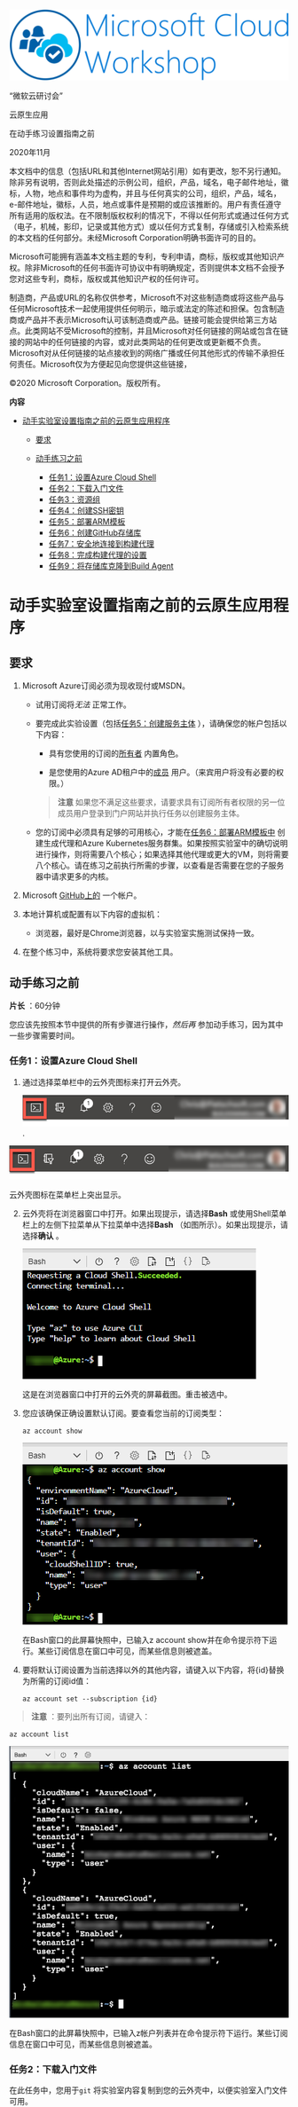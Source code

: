 <iframe id=":0.container" class="goog-te-banner-frame skiptranslate" frameborder="0" src="javascript:''" style="visibility:visible"></iframe>

![“微软云研讨会”](Media/ms-cloud-workshop.png)
<figcaption aria-hidden="true">
    <font style="vertical-align: inherit;"><font style="vertical-align: inherit;">“微软云研讨会”</font></font>
</figcaption>

<font style="vertical-align: inherit;"><font style="vertical-align: inherit;">云原生应用</font></font>

<font style="vertical-align: inherit;"><font style="vertical-align: inherit;">在动手练习设置指南之前</font></font>

<font style="vertical-align: inherit;"><font style="vertical-align: inherit;">2020年11月</font></font>

<font style="vertical-align: inherit;"><font style="vertical-align: inherit;">本文档中的信息（包括URL和其他Internet网站引用）如有更改，恕不另行通知。</font><font style="vertical-align: inherit;">除非另有说明，否则此处描述的示例公司，组织，产品，域名，电子邮件地址，徽标，人物，地点和事件均为虚构，并且与任何真实的公司，组织，产品，域名，e-邮件地址，徽标，人员，地点或事件是预期的或应该推断的。</font><font style="vertical-align: inherit;">用户有责任遵守所有适用的版权法。</font><font style="vertical-align: inherit;">在不限制版权权利的情况下，不得以任何形式或通过任何方式（电子，机械，影印，记录或其他方式）或以任何方式复制，存储或引入检索系统的本文档的任何部分。未经Microsoft Corporation明确书面许可的目的。</font></font>

<font style="vertical-align: inherit;"><font style="vertical-align: inherit;">Microsoft可能拥有涵盖本文档主题的专利，专利申请，商标，版权或其他知识产权。</font><font style="vertical-align: inherit;">除非Microsoft的任何书面许可协议中有明确规定，否则提供本文档不会授予您对这些专利，商标，版权或其他知识产权的任何许可。</font></font>

<font style="vertical-align: inherit;"><font style="vertical-align: inherit;">制造商，产品或URL的名称仅供参考，Microsoft不对这些制造商或将这些产品与任何Microsoft技术一起使用提供任何明示，暗示或法定的陈述和担保。</font><font style="vertical-align: inherit;">包含制造商或产品并不表示Microsoft认可该制造商或产品。</font><font style="vertical-align: inherit;">链接可能会提供给第三方站点。</font><font style="vertical-align: inherit;">此类网站不受Microsoft的控制，并且Microsoft对任何链接的网站或包含在链接的网站中的任何链接的内容，或对此类网站的任何更改或更新概不负责。</font><font style="vertical-align: inherit;">Microsoft对从任何链接的站点接收到的网络广播或任何其他形式的传输不承担任何责任。</font><font style="vertical-align: inherit;">Microsoft仅为方便起见向您提供这些链接，</font></font>

<font style="vertical-align: inherit;"><font style="vertical-align: inherit;">©2020 Microsoft Corporation。</font><font style="vertical-align: inherit;">版权所有。</font></font>

**<font style="vertical-align: inherit;"><font style="vertical-align: inherit;">内容</font></font>**

<!-- TOC -->

* [<font style="vertical-align: inherit;"><font style="vertical-align: inherit;">动手实验室设置指南之前的云原生应用程序</font></font>](Before%20the%20HOL%20-%20Cloud-native%20applications.html#cloud-native-applications-before-the-hands-on-lab-setup-guide)

    * [<font style="vertical-align: inherit;"><font style="vertical-align: inherit;">要求</font></font>](Before%20the%20HOL%20-%20Cloud-native%20applications.html#requirements)
    * [<font style="vertical-align: inherit;"><font style="vertical-align: inherit;">动手练习之前</font></font>](Before%20the%20HOL%20-%20Cloud-native%20applications.html#before-the-hands-on-lab)

        * [<font style="vertical-align: inherit;"><font style="vertical-align: inherit;">任务1：设置Azure Cloud Shell</font></font>](Before%20the%20HOL%20-%20Cloud-native%20applications.html#task-1-setup-azure-cloud-shell)
        * [<font style="vertical-align: inherit;"><font style="vertical-align: inherit;">任务2：下载入门文件</font></font>](Before%20the%20HOL%20-%20Cloud-native%20applications.html#task-2-download-starter-files)
        * [<font style="vertical-align: inherit;"><font style="vertical-align: inherit;">任务3：资源组</font></font>](Before%20the%20HOL%20-%20Cloud-native%20applications.html#task-3-resource-group)
        * [<font style="vertical-align: inherit;"><font style="vertical-align: inherit;">任务4：创建SSH密钥</font></font>](Before%20the%20HOL%20-%20Cloud-native%20applications.html#task-4-create-an-ssh-key)
        * [<font style="vertical-align: inherit;"><font style="vertical-align: inherit;">任务5：部署ARM模板</font></font>](Before%20the%20HOL%20-%20Cloud-native%20applications.html#task-5-deploy-arm-template)
        * [<font style="vertical-align: inherit;"><font style="vertical-align: inherit;">任务6：创建GitHub存储库</font></font>](Before%20the%20HOL%20-%20Cloud-native%20applications.html#task-6-create-a-github-repository)
        * [<font style="vertical-align: inherit;"><font style="vertical-align: inherit;">任务7：安全地连接到构建代理</font></font>](Before%20the%20HOL%20-%20Cloud-native%20applications.html#task-7-connect-securely-to-the-build-agent)
        * [<font style="vertical-align: inherit;"><font style="vertical-align: inherit;">任务8：完成构建代理的设置</font></font>](Before%20the%20HOL%20-%20Cloud-native%20applications.html#task-8-complete-the-build-agent-setup)
        * [<font style="vertical-align: inherit;"><font style="vertical-align: inherit;">任务9：将存储库克隆到Build Agent</font></font>](Before%20the%20HOL%20-%20Cloud-native%20applications.html#task-9-clone-repositories-to-the-build-agent)

<!-- /TOC -->

# <font style="vertical-align: inherit;"><font style="vertical-align: inherit;">动手实验室设置指南之前的云原生应用程序</font></font>

## <font style="vertical-align: inherit;"><font style="vertical-align: inherit;">要求</font></font>

1.  <font style="vertical-align: inherit;"><font style="vertical-align: inherit;">Microsoft Azure订阅必须为现收现付或MSDN。</font></font>
    * <font style="vertical-align: inherit;"><font style="vertical-align: inherit;">试用订阅将</font></font>_<font style="vertical-align: inherit;"><font style="vertical-align: inherit;">无法</font></font>_
        <font style="vertical-align: inherit;"><font style="vertical-align: inherit;">正常工作。</font></font>

    * <font style="vertical-align: inherit;"><font style="vertical-align: inherit;">要完成此实验设置（包括</font></font>[<font style="vertical-align: inherit;"><font style="vertical-align: inherit;">任务5：创建服务主体</font></font>](Before%20the%20HOL%20-%20Cloud-native%20applications.html#Task-5-Create-a-Service-Principal)
        <font style="vertical-align: inherit;"><font style="vertical-align: inherit;">），请确保您的帐户包括以下内容：</font></font>
        * <font style="vertical-align: inherit;"><font style="vertical-align: inherit;">具有</font><font style="vertical-align: inherit;">您使用的订阅</font><font style="vertical-align: inherit;">的</font></font>[<font style="vertical-align: inherit;"><font style="vertical-align: inherit;">所有者</font></font>](https://docs.microsoft.com/azure/role-based-access-control/built-in-roles#owner)
            <font style="vertical-align: inherit;"><font style="vertical-align: inherit;">内置角色。</font></font>

        * <font style="vertical-align: inherit;"><font style="vertical-align: inherit;">是</font><font style="vertical-align: inherit;">您使用的Azure AD租户中</font><font style="vertical-align: inherit;">的</font></font>[<font style="vertical-align: inherit;"><font style="vertical-align: inherit;">成员</font></font>](https://docs.microsoft.com/azure/active-directory/fundamentals/users-default-permissions#member-and-guest-users)
            <font style="vertical-align: inherit;"><font style="vertical-align: inherit;">用户。</font><font style="vertical-align: inherit;">（来宾用户将没有必要的权限。）</font></font>

        > **<font style="vertical-align: inherit;"><font style="vertical-align: inherit;">注意</font></font>**
        > <font style="vertical-align: inherit;"><font style="vertical-align: inherit;">如果您不满足这些要求，请要求具有订阅所有者权限的另一位成员用户登录到门户网站并执行任务以创建服务主体。</font></font>

    * <font style="vertical-align: inherit;"><font style="vertical-align: inherit;">您的订阅中必须具有足够的可用核心，才能在</font></font>[<font style="vertical-align: inherit;"><font style="vertical-align: inherit;">任务6：部署ARM模板中</font></font>](Before%20the%20HOL%20-%20Cloud-native%20applications.html#Task-6-Deploy-ARM-Template)
        <font style="vertical-align: inherit;"><font style="vertical-align: inherit;">创建生成代理和Azure Kubernetes服务群集</font><font style="vertical-align: inherit;">。</font><font style="vertical-align: inherit;">如果按照实验室中的确切说明进行操作，则将需要八个核心；如果选择其他代理或更大的VM，则将需要八个核心。</font><font style="vertical-align: inherit;">请在练习之前执行所需的步骤，以查看是否需要在您的子服务器中请求更多的内核。</font></font>

2.  <font style="vertical-align: inherit;"><font style="vertical-align: inherit;">Microsoft </font></font>[<font style="vertical-align: inherit;"><font style="vertical-align: inherit;">GitHub上的</font></font>](https://github.com/)
    <font style="vertical-align: inherit;"><font style="vertical-align: inherit;">一个帐户</font><font style="vertical-align: inherit;">。</font></font>

3.  <font style="vertical-align: inherit;"><font style="vertical-align: inherit;">本地计算机或配置有以下内容的虚拟机：</font></font>
    * <font style="vertical-align: inherit;"><font style="vertical-align: inherit;">浏览器，最好是Chrome浏览器，以与实验室实施测试保持一致。</font></font>

4.  <font style="vertical-align: inherit;"><font style="vertical-align: inherit;">在整个练习中，系统将要求您安装其他工具。</font></font>

## <font style="vertical-align: inherit;"><font style="vertical-align: inherit;">动手练习之前</font></font>

**<font style="vertical-align: inherit;"><font style="vertical-align: inherit;">片长</font></font>**
<font style="vertical-align: inherit;"><font style="vertical-align: inherit;">：60分钟</font></font>

<font style="vertical-align: inherit;"><font style="vertical-align: inherit;">您应该先按照本节中提供的所有步骤进行操作，</font></font>_<font style="vertical-align: inherit;"><font style="vertical-align: inherit;">然后再</font></font>_
<font style="vertical-align: inherit;"><font style="vertical-align: inherit;">参加动手练习，因为其中一些步骤需要时间。</font></font>

### <font style="vertical-align: inherit;"><font style="vertical-align: inherit;">任务1：设置Azure Cloud Shell</font></font>

1.  <font style="vertical-align: inherit;"><font style="vertical-align: inherit;">通过选择菜单栏中的云外壳图标来打开云外壳。</font></font>

    ![云外壳图标在菜单栏上突出显示。](media/b4-image35.png "云壳")
.

   ![The cloud shell icon is highlighted on the menu bar.](media/b4-image35.png "Cloud Shell")  
    <figcaption aria-hidden="true">
        <font style="vertical-align: inherit;"><font style="vertical-align: inherit;">云外壳图标在菜单栏上突出显示。</font></font>
    </figcaption>

2.  <font style="vertical-align: inherit;"><font style="vertical-align: inherit;">云外壳将在浏览器窗口中打开。</font><font style="vertical-align: inherit;">如果出现提示，请</font><font style="vertical-align: inherit;">选择</font></font>**<font style="vertical-align: inherit;"><font style="vertical-align: inherit;">Bash</font></font>**
    <font style="vertical-align: inherit;"><font style="vertical-align: inherit;">或使用Shell菜单栏上的左侧下拉菜单</font><font style="vertical-align: inherit;">从下拉</font><font style="vertical-align: inherit;">菜单中选择</font></font>**<font style="vertical-align: inherit;"><font style="vertical-align: inherit;">Bash</font></font>**
    <font style="vertical-align: inherit;"><font style="vertical-align: inherit;">（如图所示）。</font><font style="vertical-align: inherit;">如果出现提示，请选择</font></font>**<font style="vertical-align: inherit;"><font style="vertical-align: inherit;">确认</font></font>**
    <font style="vertical-align: inherit;"><font style="vertical-align: inherit;">。</font></font>

    ![这是在浏览器窗口中打开的云外壳的屏幕截图。 重击被选中。](media/b4-image36.png "云壳重击窗口")
    <figcaption aria-hidden="true">
        <font style="vertical-align: inherit;"><font style="vertical-align: inherit;">这是在浏览器窗口中打开的云外壳的屏幕截图。</font><font style="vertical-align: inherit;">重击被选中。</font></font>
    </figcaption>

3.  <font style="vertical-align: inherit;"><font style="vertical-align: inherit;">您应该确保正确设置默认订阅。</font><font style="vertical-align: inherit;">要查看您当前的订阅类型：</font></font>

    ```
    az account show
    ```

    ![在Bash窗口的此屏幕快照中，已输入z account show并在命令提示符下运行。 某些订阅信息在窗口中可见，而某些信息则被遮盖。](media/b4-image37.png "Bash Shell AZ帐户显示")
    <figcaption aria-hidden="true">
        <font style="vertical-align: inherit;"><font style="vertical-align: inherit;">在Bash窗口的此屏幕快照中，已输入z account show并在命令提示符下运行。</font><font style="vertical-align: inherit;">某些订阅信息在窗口中可见，而某些信息则被遮盖。</font></font>
    </figcaption>

4.  <font style="vertical-align: inherit;"><font style="vertical-align: inherit;">要将默认订阅设置为当前选择以外的其他内容，请键入以下内容，将{id}替换为所需的订阅id值：</font></font>

    ```
    az account set --subscription {id}
    ```

> **<font style="vertical-align: inherit;"><font style="vertical-align: inherit;">注意</font></font>**
> <font style="vertical-align: inherit;"><font style="vertical-align: inherit;">：要列出所有订阅，请键入：</font></font>

```
az account list
```

![在Bash窗口的此屏幕快照中，已输入z帐户列表并在命令提示符下运行。 某些订阅信息在窗口中可见，而某些信息则被遮盖。](media/b4-image38.png "Bash AZ帐户列表")
<figcaption aria-hidden="true">
    <font style="vertical-align: inherit;"><font style="vertical-align: inherit;">在Bash窗口的此屏幕快照中，已输入z帐户列表并在命令提示符下运行。</font><font style="vertical-align: inherit;">某些订阅信息在窗口中可见，而某些信息则被遮盖。</font></font>
</figcaption>

### <font style="vertical-align: inherit;"><font style="vertical-align: inherit;">任务2：下载入门文件</font></font>

<font style="vertical-align: inherit;"><font style="vertical-align: inherit;">在此任务中，您用于</font></font>`git`
<font style="vertical-align: inherit;"><font style="vertical-align: inherit;">将实验室内容复制到您的云外壳中，以便实验室入门文件可用。</font></font>

> **<font style="vertical-align: inherit;"><font style="vertical-align: inherit;">注意</font></font>**
> <font style="vertical-align: inherit;"><font style="vertical-align: inherit;">：如果没有可用的云外壳，请参考</font></font>[<font style="vertical-align: inherit;"><font style="vertical-align: inherit;">任务1：设置Azure云外壳</font></font>](Before%20the%20HOL%20-%20Cloud-native%20applications.html#task-1-setup-azure-cloud-shell)
> <font style="vertical-align: inherit;"><font style="vertical-align: inherit;">。</font></font>

1.  <font style="vertical-align: inherit;"><font style="vertical-align: inherit;">输入以下命令，然后按</font></font>`<ENTER>`
    <font style="vertical-align: inherit;"><font style="vertical-align: inherit;">：</font></font>

    ```
    git clone https://github.com/microsoft/MCW-Cloud-native-applications.git
    ```

    > **<font style="vertical-align: inherit;"><font style="vertical-align: inherit;">注意</font></font>**
    > <font style="vertical-align: inherit;"><font style="vertical-align: inherit;">：如果没有足够的可用空间，则可能需要从云外壳环境中删除多余的文件。</font><font style="vertical-align: inherit;">尝试运行</font></font>`azcopy jobs clean`
    > <font style="vertical-align: inherit;"><font style="vertical-align: inherit;">以删除</font></font>`azcopy`
    > <font style="vertical-align: inherit;"><font style="vertical-align: inherit;">不需要的</font><font style="vertical-align: inherit;">所有</font><font style="vertical-align: inherit;">作业和数据。</font></font>

2.  <font style="vertical-align: inherit;"><font style="vertical-align: inherit;">实验室文件下载。</font></font>

    ![在此Bash窗口的屏幕快照中，已输入git clone并在命令提示符下运行。 显示了git clone的输出。](media/b4-2019-09-30_21-25-06.png "Bash Git克隆")
    <figcaption aria-hidden="true">
        <font style="vertical-align: inherit;"><font style="vertical-align: inherit;">在此Bash窗口的屏幕快照中，已输入git clone并在命令提示符下运行。</font><font style="vertical-align: inherit;">显示了git clone的输出。</font></font>
    </figcaption>

3.  <font style="vertical-align: inherit;"><font style="vertical-align: inherit;">我们不需要该</font></font>`.git`
    <font style="vertical-align: inherit;"><font style="vertical-align: inherit;">文件夹，如果删除它，以后的步骤将不再那么复杂。</font><font style="vertical-align: inherit;">运行以下命令：</font></font>

    ```
    rm -rf MCW-Cloud-native-applications/.git
    ```

### <font style="vertical-align: inherit;"><font style="vertical-align: inherit;">任务3：资源组</font></font>

<font style="vertical-align: inherit;"><font style="vertical-align: inherit;">创建一个Azure资源组以容纳您在该动手实验中创建的大多数资源。</font><font style="vertical-align: inherit;">这种方法使以后更容易清理。</font></font>

1.  <font style="vertical-align: inherit;"><font style="vertical-align: inherit;">在您的Cloud Shell窗口中，键入与以下命令类似的命令，请确保替换令牌：</font></font>

    > **<font style="vertical-align: inherit;"><font style="vertical-align: inherit;">注意</font></font>**
    > <font style="vertical-align: inherit;"><font style="vertical-align: inherit;">：如果没有可用的云外壳，请参考</font></font>[<font style="vertical-align: inherit;"><font style="vertical-align: inherit;">任务1：设置Azure云外壳</font></font>](Before%20the%20HOL%20-%20Cloud-native%20applications.html#task-1-setup-azure-cloud-shell)
    > <font style="vertical-align: inherit;"><font style="vertical-align: inherit;">。</font></font>

    ```
    az group create -l '[LOCATION]' -n 'fabmedical-[SUFFIX]'
    ```

    * **<font style="vertical-align: inherit;"><font style="vertical-align: inherit;">后缀：</font></font>**
        <font style="vertical-align: inherit;"><font style="vertical-align: inherit;">在整个实验过程中，应使用后缀使资源唯一，例如您的电子邮件前缀或名字的首字母和姓氏。</font></font>

    * **<font style="vertical-align: inherit;"><font style="vertical-align: inherit;">位置：</font></font>**
        <font style="vertical-align: inherit;"><font style="vertical-align: inherit;">选择一个必须所有Azure容器注册表SKU都可用的区域，当前是：加拿大中部，加拿大东部，美国中北部，美国中部，美国中南部，美国东部，美国东部2，美国西部，美国西部2 ，美国中西部，法国中部，英国南部，英国西部，北欧，西欧，澳大利亚东部，澳大利亚东南部，巴西南部，印度中部，印度南部，日本东部，日本西部，韩国中部，东南亚，东亚，并记住这一点以备将来使用，以便您在Azure中创建的资源都保留在同一区域内。</font></font>

    <font style="vertical-align: inherit;"><font style="vertical-align: inherit;">例子：</font></font>

    ```
    az group create -l 'west us' -n 'fabmedical-sol'
    ```

2.  <font style="vertical-align: inherit;"><font style="vertical-align: inherit;">完成此操作后，Azure门户将显示您的资源组。</font></font>

    ![在Azure门户的此屏幕截图中，列出了fabmedical-sol Resource组。](media/b4-image8.png "Fabmedical资源组")
    <figcaption aria-hidden="true">
        <font style="vertical-align: inherit;"><font style="vertical-align: inherit;">在Azure门户的此屏幕截图中，列出了fabmedical-sol Resource组。</font></font>
    </figcaption>

### <font style="vertical-align: inherit;"><font style="vertical-align: inherit;">任务4：创建SSH密钥</font></font>

<font style="vertical-align: inherit;"><font style="vertical-align: inherit;">您将在接下来的练习中创建虚拟机。</font><font style="vertical-align: inherit;">在本部分中，您将创建SSH密钥以安全地访问VM。</font></font>

1.  <font style="vertical-align: inherit;"><font style="vertical-align: inherit;">在cloud shell命令行中，输入以下命令以确保SSH密钥的目录存在。</font><font style="vertical-align: inherit;">您可以忽略在输出中看到的任何错误。</font></font>

    > **<font style="vertical-align: inherit;"><font style="vertical-align: inherit;">注意</font></font>**
    > <font style="vertical-align: inherit;"><font style="vertical-align: inherit;">：如果没有可用的云外壳，请参考</font></font>[<font style="vertical-align: inherit;"><font style="vertical-align: inherit;">任务1：设置Azure云外壳</font></font>](Before%20the%20HOL%20-%20Cloud-native%20applications.html#task-1-setup-azure-cloud-shell)
    > <font style="vertical-align: inherit;"><font style="vertical-align: inherit;">。</font></font>

    ```
    mkdir .ssh
    ```

2.  <font style="vertical-align: inherit;"><font style="vertical-align: inherit;">在cloud shell命令行中，输入以下命令以生成SSH密钥对。</font><font style="vertical-align: inherit;">您可以替换</font></font>`admin`
    <font style="vertical-align: inherit;"><font style="vertical-align: inherit;">为您的首选名称或句柄。</font></font>

    ```
    ssh-keygen -t RSA -b 2048 -C admin@fabmedical
    ```

3.  <font style="vertical-align: inherit;"><font style="vertical-align: inherit;">当要求将生成的密钥保存到文件中时，输入</font></font>`.ssh/fabmedical`
    <font style="vertical-align: inherit;"><font style="vertical-align: inherit;">名称。</font></font>

4.  <font style="vertical-align: inherit;"><font style="vertical-align: inherit;">出现提示时输入密码，</font></font>**<font style="vertical-align: inherit;"><font style="vertical-align: inherit;">请不要忘记密码</font></font>**
    <font style="vertical-align: inherit;"><font style="vertical-align: inherit;">！</font></font>

5.  <font style="vertical-align: inherit;"><font style="vertical-align: inherit;">由于您输入的</font></font>`.ssh/fabmedical`
    <font style="vertical-align: inherit;"><font style="vertical-align: inherit;">是ssh-keygen，因此会</font></font>`.ssh`
    <font style="vertical-align: inherit;"><font style="vertical-align: inherit;">在用户文件夹</font><font style="vertical-align: inherit;">的</font><font style="vertical-align: inherit;">文件夹中</font><font style="vertical-align: inherit;">生成文件，</font><font style="vertical-align: inherit;">默认情况下会在其中打开云外壳。</font></font>

    ![在此Cloud Shell窗口的屏幕快照中，已键入ssh-keygen -t RSA -b 2048 -C admin @ fabmedical并在命令提示符下运行。 有关生成的密钥的信息出现在窗口中。](media/b4-image57.png "SSH Keygen")
    <figcaption aria-hidden="true">
        <font style="vertical-align: inherit;"><font style="vertical-align: inherit;">在此Cloud Shell窗口的屏幕快照中，已键入ssh-keygen -t RSA -b 2048 -C admin @ fabmedical并在命令提示符下运行。</font><font style="vertical-align: inherit;">有关生成的密钥的信息出现在窗口中。</font></font>
    </figcaption>

6.  <font style="vertical-align: inherit;"><font style="vertical-align: inherit;">在cloud shell命令行中，输入以下命令以输出公共密钥内容。</font><font style="vertical-align: inherit;">复制此信息以供以后使用。</font></font>

    ```
    cat .ssh/fabmedical.pub
    ```

7.  <font style="vertical-align: inherit;"><font style="vertical-align: inherit;">保持此云外壳打开并保留在默认目录中。</font><font style="vertical-align: inherit;">您将在以后的任务中使用此shell。</font></font>

    ![在此Cloud Shell窗口的屏幕快照中，已键入cat .ssh / fabmedical并在命令提示符下运行。 有关公钥内容的信息出现在窗口中。](media/b4-image571.png "云壳猫.ssh")
    <figcaption aria-hidden="true">
        <font style="vertical-align: inherit;"><font style="vertical-align: inherit;">在此Cloud Shell窗口的屏幕快照中，已键入cat .ssh / fabmedical并在命令提示符下运行。</font><font style="vertical-align: inherit;">有关公钥内容的信息出现在窗口中。</font></font>
    </figcaption>

### <font style="vertical-align: inherit;"><font style="vertical-align: inherit;">任务5：部署ARM模板</font></font>

<font style="vertical-align: inherit;"><font style="vertical-align: inherit;">在本节中，您将配置并执行一个ARM模板，该模板将创建整个练习所需的所有资源。</font></font>

1.  <font style="vertical-align: inherit;"><font style="vertical-align: inherit;">在Azure云外壳中，切换到ARM模板目录：</font></font>

    > **<font style="vertical-align: inherit;"><font style="vertical-align: inherit;">注意</font></font>**
    > <font style="vertical-align: inherit;"><font style="vertical-align: inherit;">：如果没有可用的云外壳，请参考</font></font>[<font style="vertical-align: inherit;"><font style="vertical-align: inherit;">任务1：设置Azure云外壳</font></font>](Before%20the%20HOL%20-%20Cloud-native%20applications.html#task-1-setup-azure-cloud-shell)
    > <font style="vertical-align: inherit;"><font style="vertical-align: inherit;">。</font></font>

    ```
    cd MCW-Cloud-native-applications/Hands-on\ lab/arm/
    ```

2.  <font style="vertical-align: inherit;"><font style="vertical-align: inherit;">打开azuredeploy.parameters.json文件以使用Azure Cloud Shell编辑器进行编辑。</font></font>

    ```
    code azuredeploy.parameters.json
    ```

    ![该屏幕快照显示了天蓝色的shell的在线编辑器。 显示azuredeploy.parameters.json](media/b4-image581.png "编辑azuredeploy.parameters.json")
    <figcaption aria-hidden="true">
        <font style="vertical-align: inherit;"><font style="vertical-align: inherit;">该屏幕快照显示了天蓝色的shell的在线编辑器。</font><font style="vertical-align: inherit;">显示azuredeploy.parameters.json</font></font>
    </figcaption>

3.  <font style="vertical-align: inherit;"><font style="vertical-align: inherit;">更新各种键的值，以使其与您的环境匹配：</font></font>
    * **<font style="vertical-align: inherit;"><font style="vertical-align: inherit;">后缀</font></font>**

        <font style="vertical-align: inherit;"><font style="vertical-align: inherit;">：输入SUFFIX的简化版本，最多3个字符。</font></font>

    * **<font style="vertical-align: inherit;"><font style="vertical-align: inherit;">VirtualMachineAdminUsernameLinux</font></font>**

        <font style="vertical-align: inherit;"><font style="vertical-align: inherit;">：Linux Build Agent VM管理员用户名（示例</font><strong><font style="vertical-align: inherit;">：）</font></strong></font>`"adminfabmedical"`

        <font style="vertical-align: inherit;"><font style="vertical-align: inherit;">。</font></font>

    * **<font style="vertical-align: inherit;"><font style="vertical-align: inherit;">VirtualMachineAdminPublicKeyLinux</font></font>**

        <font style="vertical-align: inherit;"><font style="vertical-align: inherit;">：Linux构建代理程序VM admin ssh公共密钥。</font><font style="vertical-align: inherit;">您可以</font></font>`.ssh/fabmedical.pub`

        <font style="vertical-align: inherit;"><font style="vertical-align: inherit;">在先前创建</font><font style="vertical-align: inherit;">的</font><font style="vertical-align: inherit;">文件中</font><font style="vertical-align: inherit;">找到该值</font><font style="vertical-align: inherit;">（例如：）</font></font>`"ssh-rsa AAAAB3N(...)vPiybQV admin@fabmedical"`

        <font style="vertical-align: inherit;"><font style="vertical-align: inherit;">。</font></font>

    * **<font style="vertical-align: inherit;"><font style="vertical-align: inherit;">CosmosLocation</font></font>**

        <font style="vertical-align: inherit;"><font style="vertical-align: inherit;">：Azure Cosmos数据库的主要位置。</font><font style="vertical-align: inherit;">使用与先前创建的资源组相同的位置（例如：）</font></font>`"eastus"`

        <font style="vertical-align: inherit;"><font style="vertical-align: inherit;">。</font></font>

    * **<font style="vertical-align: inherit;"><font style="vertical-align: inherit;">CosmosLocationName</font></font>**

        <font style="vertical-align: inherit;"><font style="vertical-align: inherit;">：Azure Cosmos数据库的主要位置的名称。</font><font style="vertical-align: inherit;">使用与先前创建的资源组相同的位置的名称（示例：）</font></font>`"East US"`

        <font style="vertical-align: inherit;"><font style="vertical-align: inherit;">。</font></font>

    * **<font style="vertical-align: inherit;"><font style="vertical-align: inherit;">CosmosPairedLocation</font></font>**

        <font style="vertical-align: inherit;"><font style="vertical-align: inherit;">：Azure Cosmos数据库的辅助位置。</font><font style="vertical-align: inherit;">以下链接可用于帮助您找到主要位置的“ Azure区域对”。</font><font style="vertical-align: inherit;">（例如：）</font></font>`"westus"`

        <font style="vertical-align: inherit;"><font style="vertical-align: inherit;">。</font></font>

    * **<font style="vertical-align: inherit;"><font style="vertical-align: inherit;">CosmosPairedLocationName</font></font>**

        <font style="vertical-align: inherit;"><font style="vertical-align: inherit;">：Azure Cosmos数据库的辅助位置的名称。</font><font style="vertical-align: inherit;">使用与上一个键中定义的辅助位置匹配的位置名称（示例：）</font></font>`"West US"`

        <font style="vertical-align: inherit;"><font style="vertical-align: inherit;">。</font></font>

    > **<font style="vertical-align: inherit;"><font style="vertical-align: inherit;">注意</font></font>**
    > <font style="vertical-align: inherit;"><font style="vertical-align: inherit;">：可在此处找到Azure区域对的列表：</font></font>[<font style="vertical-align: inherit;"><font style="vertical-align: inherit;">https</font></font>](https://docs.microsoft.com/en-us/azure/best-practices-availability-paired-regions#azure-regional-pairs)
    > <font style="vertical-align: inherit;"><font style="vertical-align: inherit;"> : </font><a href="https://docs.microsoft.com/en-us/azure/best-practices-availability-paired-regions#azure-regional-pairs" class="uri"><font style="vertical-align: inherit;">//docs.microsoft.com/zh-cn/azure/best-practices-availability-paired-regions#azure-regional-pairs</font></a><font style="vertical-align: inherit;">。</font></font>

4.  <font style="vertical-align: inherit;"><font style="vertical-align: inherit;">选择</font></font>**<font style="vertical-align: inherit;"><font style="vertical-align: inherit;">…</font></font>**
    <font style="vertical-align: inherit;"><font style="vertical-align: inherit;">按钮，然后选择</font></font>**<font style="vertical-align: inherit;"><font style="vertical-align: inherit;">保存</font></font>**
    <font style="vertical-align: inherit;"><font style="vertical-align: inherit;">。</font></font>

    ![在Azure Cloud Shell编辑器窗口的此屏幕截图中，已选择…按钮，并突出显示了“保存”选项。](media/b4-image62.png "Azure Cloud Shell保存")
    <figcaption aria-hidden="true">
        <font style="vertical-align: inherit;"><font style="vertical-align: inherit;">在Azure Cloud Shell编辑器窗口的此屏幕截图中，已选择…按钮，并突出显示了“保存”选项。</font></font>
    </figcaption>

5.  <font style="vertical-align: inherit;"><font style="vertical-align: inherit;">再次</font><font style="vertical-align: inherit;">选择</font></font>**<font style="vertical-align: inherit;"><font style="vertical-align: inherit;">…</font></font>**
    <font style="vertical-align: inherit;"><font style="vertical-align: inherit;">按钮，然后选择</font></font>**<font style="vertical-align: inherit;"><font style="vertical-align: inherit;">关闭编辑器</font></font>**
    <font style="vertical-align: inherit;"><font style="vertical-align: inherit;">。</font></font>

    ![在Azure Cloud Shell编辑器窗口的此屏幕截图中，已选择…按钮，并突出显示了“关闭编辑器”选项。](media/b4-image63.png "Azure云外壳程序关闭")
    <figcaption aria-hidden="true">
        <font style="vertical-align: inherit;"><font style="vertical-align: inherit;">在Azure Cloud Shell编辑器窗口的此屏幕截图中，已选择…按钮，并突出显示了“关闭编辑器”选项。</font></font>
    </figcaption>

6.  <font style="vertical-align: inherit;"><font style="vertical-align: inherit;">通过键入以下指令（区分大小写）来创建所需的资源，将{resourceGroup}替换为先前创建的资源组的名称：</font></font>

    ```
    az deployment group create --resource-group {resourceGroup} --template-file azuredeploy.json --parameters azuredeploy.parameters.json
    ```

    <font style="vertical-align: inherit;"><font style="vertical-align: inherit;">此命令需要30到60分钟才能部署所有实验室资源。</font><font style="vertical-align: inherit;">在部署运行时，您可以继续执行下一个任务来设置GitHub。</font></font>

    > **<font style="vertical-align: inherit;"><font style="vertical-align: inherit;">注意</font></font>**
    > <font style="vertical-align: inherit;"><font style="vertical-align: inherit;">如果您收到有关Cosmos DB名称的错误，请确保您键入，</font></font>`ComsosLocation`
    > <font style="vertical-align: inherit;"><font style="vertical-align: inherit;">并且</font></font>`CosmosPairedLocation`
    > <font style="vertical-align: inherit;"><font style="vertical-align: inherit;">没有任何空格。</font><font style="vertical-align: inherit;">更正名称后，请重新运行以上命令。</font></font>

### <font style="vertical-align: inherit;"><font style="vertical-align: inherit;">任务6：创建GitHub存储库</font></font>

<font style="vertical-align: inherit;"><font style="vertical-align: inherit;">FabMedical已为您提供了启动文件。</font><font style="vertical-align: inherit;">他们为客户Contoso Neuro制作了网站的副本，并将其从单个node.js站点重构为带有内容API的网站，该API为演讲者和会议提供服务。</font><font style="vertical-align: inherit;">此重构代码是验证其网站的容器化的起点。</font><font style="vertical-align: inherit;">使用它来帮助他们完成POC，该POC验证用于将网站和API作为Docker容器运行并在Azure Kubernetes Service环境中进行管理的开发工作流。</font></font>

1.  <font style="vertical-align: inherit;"><font style="vertical-align: inherit;">打开网络浏览器，然后导航到</font></font>[<font style="vertical-align: inherit;"><font style="vertical-align: inherit;">https://www.github.com</font></font>](https://www.github.com/)
    <font style="vertical-align: inherit;"><font style="vertical-align: inherit;">。</font><font style="vertical-align: inherit;">使用您的GitHub帐户凭据登录。</font></font>

2.  <font style="vertical-align: inherit;"><font style="vertical-align: inherit;">在右上角，展开用户下拉菜单，然后选择</font></font>**<font style="vertical-align: inherit;"><font style="vertical-align: inherit;">您的存储库</font></font>**
    <font style="vertical-align: inherit;"><font style="vertical-align: inherit;">。</font></font>

    ![展开用户菜单，并选择“您的存储库”项。](media/2020-08-23-18-03-40.png "用户菜单，您的存储库")
    <figcaption aria-hidden="true">
        <font style="vertical-align: inherit;"><font style="vertical-align: inherit;">展开用户菜单，并选择“您的存储库”项。</font></font>
    </figcaption>

3.  <font style="vertical-align: inherit;"><font style="vertical-align: inherit;">在搜索条件旁边，找到并选择“</font></font>**<font style="vertical-align: inherit;"><font style="vertical-align: inherit;">新建”</font></font>**
    <font style="vertical-align: inherit;"><font style="vertical-align: inherit;">按钮。</font></font>

    ![将显示GitHub查找存储库搜索条件，并选择“新建”按钮。](media/2020-08-23-18-08-02.png "新建存储库按钮")
    <figcaption aria-hidden="true">
        <font style="vertical-align: inherit;"><font style="vertical-align: inherit;">将显示GitHub查找存储库搜索条件，并选择“新建”按钮。</font></font>
    </figcaption>

4.  <font style="vertical-align: inherit;"><font style="vertical-align: inherit;">在“</font></font>**<font style="vertical-align: inherit;"><font style="vertical-align: inherit;">创建新存储库”</font></font>**
    <font style="vertical-align: inherit;"><font style="vertical-align: inherit;">屏幕上，将存储库命名为</font></font>**<font style="vertical-align: inherit;"><font style="vertical-align: inherit;">Fabmedical，</font></font>**
    <font style="vertical-align: inherit;"><font style="vertical-align: inherit;">然后选择“</font></font>**<font style="vertical-align: inherit;"><font style="vertical-align: inherit;">创建存储库”</font></font>**
    <font style="vertical-align: inherit;"><font style="vertical-align: inherit;">按钮。</font></font>

    ![使用“存储库名称”字段创建一个新的存储库页面，并突出显示“创建存储库”按钮。](media/2020-08-23-18-11-38.png "创建一个新的仓库")
    <figcaption aria-hidden="true">
        <font style="vertical-align: inherit;"><font style="vertical-align: inherit;">使用“存储库名称”字段创建一个新的存储库页面，并突出显示“创建存储库”按钮。</font></font>
    </figcaption>

5.  <font style="vertical-align: inherit;"><font style="vertical-align: inherit;">在“</font></font>**<font style="vertical-align: inherit;"><font style="vertical-align: inherit;">快速设置”</font></font>**
    <font style="vertical-align: inherit;"><font style="vertical-align: inherit;">屏幕上，复制</font><font style="vertical-align: inherit;">新存储库</font><font style="vertical-align: inherit;">的</font></font>**<font style="vertical-align: inherit;"><font style="vertical-align: inherit;">HTTPS</font></font>**
    <font style="vertical-align: inherit;"><font style="vertical-align: inherit;"> GitHub URL </font><font style="vertical-align: inherit;">，将其</font><font style="vertical-align: inherit;">粘贴到记事本中以备将来使用。</font></font>

    ![显示快速设置屏幕，并在GitHub URL文本框旁边选择了复制按钮。](media/2020-08-23-18-15-45.png "快速设定画面")
    <figcaption aria-hidden="true">
        <font style="vertical-align: inherit;"><font style="vertical-align: inherit;">显示快速设置屏幕，并在GitHub URL文本框旁边选择了复制按钮。</font></font>
    </figcaption>

6.  <font style="vertical-align: inherit;"><font style="vertical-align: inherit;">打开一个</font></font>**<font style="vertical-align: inherit;"><font style="vertical-align: inherit;">新的</font></font>**
    <font style="vertical-align: inherit;"><font style="vertical-align: inherit;">Azure Cloud Shell控制台。</font><font style="vertical-align: inherit;">您可以通过</font><font style="vertical-align: inherit;">从第一个控制台中</font><font style="vertical-align: inherit;">选择“</font></font>**<font style="vertical-align: inherit;"><font style="vertical-align: inherit;">打开新会话”</font></font>**
    <font style="vertical-align: inherit;"><font style="vertical-align: inherit;">按钮，或导航到</font></font>[<font style="vertical-align: inherit;"><font style="vertical-align: inherit;">https://shell.azure.com</font></font>](https://shell.azure.com/)
    <font style="vertical-align: inherit;"><font style="vertical-align: inherit;">并使用相同的实验室凭据登录来完成此操作。</font></font>

7.  <font style="vertical-align: inherit;"><font style="vertical-align: inherit;">导航到FabMedical源代码文件夹并列出内容。</font></font>

    ```
    cd ~/MCW-Cloud-native-applications/Hands-on\ lab/lab-files/developer/
    ls
    ```

    > **<font style="vertical-align: inherit;"><font style="vertical-align: inherit;">重要说明</font></font>**
    > <font style="vertical-align: inherit;"><font style="vertical-align: inherit;">：如果您要使用实验室的基础结构版本，请不要使用上述说明，请键入以下内容：</font></font>
    >
    >
    > ```
    > cd ~/MCW-Cloud-native-applications/Hands-on\ lab/lab-files/infrastructure/
    > ls
    > ```
    >
    >
    > <font style="vertical-align: inherit;"><font style="vertical-align: inherit;">这将带您到该版本的实验室将使用的启动程序文件的版本。</font></font>

8.  <font style="vertical-align: inherit;"><font style="vertical-align: inherit;">您将看到清单包括三个文件夹，一个文件夹用于网站，另一个文件夹用于内容API，另一个文件夹用于初始化API数据：</font></font>

    ```
    content-api/
    content-init/
    content-web/
    ```

9.  <font style="vertical-align: inherit;"><font style="vertical-align: inherit;">设置您的用户名和电子邮件，git用于提交。</font></font>

    ```
    git config --global user.email "you@example.com"
    git config --global user.name "Your Name"
    ```

10.  <font style="vertical-align: inherit;"><font style="vertical-align: inherit;">使用Cloud Shell初始化一个新的git存储库：</font></font>

    ```
    git init
    git add .
    git commit -m "Initial Commit"
    ```

11.  <font style="vertical-align: inherit;"><font style="vertical-align: inherit;">通过发出以下命令，将远程来源设置为GitHub URL：</font></font>

    ```
    git remote add origin <your GitHub URL>
    ```

12.  <font style="vertical-align: inherit;"><font style="vertical-align: inherit;">配置git CLI来缓存您的凭据，这样您就不必继续重新键入它们。</font></font>

    ```
    git config --global --unset credential.helper
    git config --global credential.helper store
    ```

13.  <font style="vertical-align: inherit;"><font style="vertical-align: inherit;">通过发出以下命令来推送到master分支：</font></font>

    ```
    git push -u origin master
    ```

    > **<font style="vertical-align: inherit;"><font style="vertical-align: inherit;">注意</font></font>**
    > <font style="vertical-align: inherit;"><font style="vertical-align: inherit;">：如果您具有多因素身份验证，则在使用云外壳时将需要创建个人访问令牌。</font><font style="vertical-align: inherit;">请参考以下链接以获取有关设置GitHub个人访问令牌以用于</font></font>`git`
    > <font style="vertical-align: inherit;"><font style="vertical-align: inherit;">通过您的GitHub帐户</font><font style="vertical-align: inherit;">进行身份验证的帮助</font><font style="vertical-align: inherit;">：</font></font>[<font style="vertical-align: inherit;"><font style="vertical-align: inherit;">https</font></font>](https://docs.github.com/en/github/authenticating-to-github/creating-a-personal-access-token)
    > <font style="vertical-align: inherit;"><font style="vertical-align: inherit;"> : </font><a href="https://docs.github.com/en/github/authenticating-to-github/creating-a-personal-access-token" class="uri"><font style="vertical-align: inherit;">//docs.github.com/en/github/authenticating-to-github/creating-a-personal-access令牌</font></a><font style="vertical-align: inherit;">。</font></font>

    > **<font style="vertical-align: inherit;"><font style="vertical-align: inherit;">注意</font></font>**
    > <font style="vertical-align: inherit;"><font style="vertical-align: inherit;">：获得个人访问令牌后，请重试上述命令，并使用令牌作为密码。</font></font>

14.  <font style="vertical-align: inherit;"><font style="vertical-align: inherit;">刷新您的GitHub存储库，您现在应该看到已发布的代码。</font></font>

### <font style="vertical-align: inherit;"><font style="vertical-align: inherit;">任务7：安全地连接到构建代理</font></font>

<font style="vertical-align: inherit;"><font style="vertical-align: inherit;">在本部分中，您验证可以连接到新的构建代理VM。</font></font>

1.  <font style="vertical-align: inherit;"><font style="vertical-align: inherit;">打开一个</font></font>**<font style="vertical-align: inherit;"><font style="vertical-align: inherit;">新的</font></font>**
    <font style="vertical-align: inherit;"><font style="vertical-align: inherit;">Azure Cloud Shell控制台并运行以下命令以查找运行ARM部署时配置的构建代理VM的IP地址：</font></font>

    > **<font style="vertical-align: inherit;"><font style="vertical-align: inherit;">注意</font></font>**
    > <font style="vertical-align: inherit;"><font style="vertical-align: inherit;">：如果没有可用的云外壳，请参考</font></font>[<font style="vertical-align: inherit;"><font style="vertical-align: inherit;">任务1：设置Azure云外壳</font></font>](Before%20the%20HOL%20-%20Cloud-native%20applications.html#task-1-setup-azure-cloud-shell)
    > <font style="vertical-align: inherit;"><font style="vertical-align: inherit;">。</font></font>

    ```
    az vm show -d -g fabmedical-[SUFFIX] -n fabmedical-[SHORT_SUFFIX] --query publicIps -o tsv
    ```

    <font style="vertical-align: inherit;"><font style="vertical-align: inherit;">例子：</font></font>

    ```
    az vm show -d -g fabmedical-sol -n fabmedical-SOL --query publicIps -o tsv
    ```

2.  <font style="vertical-align: inherit;"><font style="vertical-align: inherit;">在云外壳输出中，记下VM的公共IP地址。</font></font>

    ![将显示云外壳窗口，其中显示了“公共IP”地址。](media/b4-2019-10-01_11-58-05.png "Azure Cloud Shell公用IP")
    <figcaption aria-hidden="true">
        <font style="vertical-align: inherit;"><font style="vertical-align: inherit;">将显示云外壳窗口，其中显示了“公共IP”地址。</font></font>
    </figcaption>

3.  <font style="vertical-align: inherit;"><font style="vertical-align: inherit;">通过键入以下命令连接到您创建的新VM：</font></font>

    ```
    ssh -i [PRIVATEKEYNAME] [BUILDAGENTUSERNAME]@[BUILDAGENTIP]
    ```

    <font style="vertical-align: inherit;"><font style="vertical-align: inherit;">替换命令中带括号的值，如下所示：</font></font>
    * `[PRIVATEKEYNAME]`
        <font style="vertical-align: inherit;"><font style="vertical-align: inherit;">：使用</font></font>`.ssh/fabmedical`
        <font style="vertical-align: inherit;"><font style="vertical-align: inherit;">上面创建</font><font style="vertical-align: inherit;">的私钥名称</font><font style="vertical-align: inherit;">。</font></font>

    * `[BUILDAGENTUSERNAME]`
        <font style="vertical-align: inherit;"><font style="vertical-align: inherit;">：使用VM的用户名，默认设置为</font></font>`adminfabmedical`
        <font style="vertical-align: inherit;"><font style="vertical-align: inherit;">。</font></font>

    * `[BUILDAGENTIP]`
        <font style="vertical-align: inherit;"><font style="vertical-align: inherit;">：在上一步中检索到的构建代理VM的IP地址。</font></font>

    ```
    ssh -i .ssh/fabmedical adminfabmedical@52.174.141.11
    ```

4.  <font style="vertical-align: inherit;"><font style="vertical-align: inherit;">当要求您确认是否要连接时，由于无法验证连接的真实性，请键入</font></font>`yes`
    <font style="vertical-align: inherit;"><font style="vertical-align: inherit;">。</font></font>

5.  <font style="vertical-align: inherit;"><font style="vertical-align: inherit;">当询问您先前创建的私钥的密码短语时，请输入此值。</font></font>

6.  <font style="vertical-align: inherit;"><font style="vertical-align: inherit;">SSH连接到VM，并显示命令提示符，如下所示。</font><font style="vertical-align: inherit;">保持此云外壳窗口打开以进行下一步：</font></font>

    `adminfabmedical@fabmedical-SUFFIX:~$`

    ![在Cloud Shell窗口的此屏幕快照中，已键入ssh -i .ssh / fabmedical adminfabmedical@52.174.141.11并在命令提示符下运行。 上面详细说明的信息出现在窗口中。](media/b4-image27.png "Azure Cloud Shell连接到主机")
    <figcaption aria-hidden="true">
        <font style="vertical-align: inherit;"><font style="vertical-align: inherit;">在Cloud Shell窗口的此屏幕快照中，已键入ssh -i .ssh / fabmedical adminfabmedical@52.174.141.11并在命令提示符下运行。</font><font style="vertical-align: inherit;">上面详细说明的信息出现在窗口中。</font></font>
    </figcaption>

> **<font style="vertical-align: inherit;"><font style="vertical-align: inherit;">注意</font></font>**
> <font style="vertical-align: inherit;"><font style="vertical-align: inherit;">：如果连接时遇到问题，则可能已将SSH公钥错误地粘贴到了ARM模板中。</font><font style="vertical-align: inherit;">不幸的是，在这种情况下，您将不得不重新创建VM，然后重试。</font></font>

### <font style="vertical-align: inherit;"><font style="vertical-align: inherit;">任务8：完成构建代理的设置</font></font>

<font style="vertical-align: inherit;"><font style="vertical-align: inherit;">在此任务中，您将更新软件包并安装Docker引擎。</font></font>

1.  <font style="vertical-align: inherit;"><font style="vertical-align: inherit;">转到已打开与构建代理VM的SSH连接的云外壳窗口。</font></font>

2.  <font style="vertical-align: inherit;"><font style="vertical-align: inherit;">通过在单行命令中键入以下内容，只需一步即可更新Ubuntu软件包，并通过HTTPS安装curl和对存储库的支持。</font></font>`Y`
    <font style="vertical-align: inherit;"><font style="vertical-align: inherit;">如果询问您是否要继续，请</font><font style="vertical-align: inherit;">键入</font><font style="vertical-align: inherit;">并按Enter进行</font><font style="vertical-align: inherit;">响应</font><font style="vertical-align: inherit;">。</font></font>

    ```
    sudo apt-get update && sudo apt install apt-transport-https ca-certificates curl software-properties-common
    ```

    > **<font style="vertical-align: inherit;"><font style="vertical-align: inherit;">注意</font></font>**
    > <font style="vertical-align: inherit;"><font style="vertical-align: inherit;">：这是一行。</font></font>

3.  <font style="vertical-align: inherit;"><font style="vertical-align: inherit;">通过在单行命令中键入以下命令来添加Docker的官方GPG密钥：</font></font>

    ```
    curl -fsSL https://download.docker.com/linux/ubuntu/gpg | sudo apt-key add -
    ```

4.  <font style="vertical-align: inherit;"><font style="vertical-align: inherit;">通过在单行命令中键入以下命令，将Docker的稳定存储库添加到Ubuntu软件包列表：</font></font>

    ```
    sudo add-apt-repository "deb [arch=amd64] https://download.docker.com/linux/ubuntu $(lsb_release -cs) stable"
    ```

5.  <font style="vertical-align: inherit;"><font style="vertical-align: inherit;">添加NodeJs PPA以使用NodeJS LTS发行版并更新Ubuntu软件包，并通过键入以下命令来安装Docker引擎，node.js和节点包管理器，每个命令均位于各自的行中。</font><font style="vertical-align: inherit;">如果询问您是否要继续，请键入</font></font>`Y`
    <font style="vertical-align: inherit;"><font style="vertical-align: inherit;">并按Enter</font><font style="vertical-align: inherit;">进行响应</font><font style="vertical-align: inherit;">。</font></font>

    ```
    sudo apt-get install curl python-software-properties -y

    curl -sL https://deb.nodesource.com/setup_12.x | sudo -E bash -

    sudo apt-get update && sudo apt-get install -y docker-ce nodejs mongodb-clients
    ```

6.  <font style="vertical-align: inherit;"><font style="vertical-align: inherit;">现在，通过在单行命令中键入以下命令，将Ubuntu软件包升级到最新版本。</font></font>

    ```
    sudo apt-get upgrade -y
    ```

7.  <font style="vertical-align: inherit;"><font style="vertical-align: inherit;">命令完成后，通过执行此命令检查安装的Docker版本。</font><font style="vertical-align: inherit;">输出可能类似于以下屏幕截图所示。</font><font style="vertical-align: inherit;">请注意，服务器版本尚未显示，因为您没有以提升的权限运行命令（稍后将解决）。</font></font>

    ```
    docker version
    ```

    ![在Cloud Shell窗口的此屏幕截图中，已键入docker版本并在命令提示符下运行。 Docker版本信息将显示在窗口中。](media/docker-version.png "显示Docker版本")
    <figcaption aria-hidden="true">
        <font style="vertical-align: inherit;"><font style="vertical-align: inherit;">在Cloud Shell窗口的此屏幕截图中，已键入docker版本并在命令提示符下运行。</font><font style="vertical-align: inherit;">Docker版本信息将显示在窗口中。</font></font>
    </figcaption>

8.  <font style="vertical-align: inherit;"><font style="vertical-align: inherit;">您也可以使用以下命令检查node.js和npm的版本，以供参考：</font></font>

    ```
    nodejs --version

    npm -version
    ```

9.  <font style="vertical-align: inherit;"><font style="vertical-align: inherit;">安装Angular CLI。</font></font>

    ```
    sudo npm install -g @angular/cli
    ```

10.  <font style="vertical-align: inherit;"><font style="vertical-align: inherit;">要删除使用sudo的要求，请将您的用户添加到Docker组。</font><font style="vertical-align: inherit;">您可以忽略在输出中看到的任何错误。</font></font>

    ```
    sudo usermod -aG docker $USER
    ```

    ![在Cloud Shell窗口的此屏幕快照中，已在命令提示符下键入并运行了sudo usermod -aG docker $ USER。 错误出现在窗口中。](media/b4-image29.png "删除SUDO要求")
    <figcaption aria-hidden="true">
        <font style="vertical-align: inherit;"><font style="vertical-align: inherit;">在Cloud Shell窗口的此屏幕快照中，已在命令提示符下键入并运行了sudo usermod -aG docker $ USER。</font><font style="vertical-align: inherit;">错误出现在窗口中。</font></font>
    </figcaption>

11.  <font style="vertical-align: inherit;"><font style="vertical-align: inherit;">为了使用户权限更改生效，请通过键入退出SSH会话</font></font>`exit`
    <font style="vertical-align: inherit;"><font style="vertical-align: inherit;">，然后按&lt;Enter&gt;键。</font><font style="vertical-align: inherit;">像在上一个任务中一样，使用SSH重新连接到构建代理VM。</font></font>

    ```
    ssh -i .ssh/fabmedical adminfabmedical@52.174.141.11
    ```

12.  <font style="vertical-align: inherit;"><font style="vertical-align: inherit;">重复该</font></font>`docker version`
    <font style="vertical-align: inherit;"><font style="vertical-align: inherit;">命令，并注意输出现在也显示了服务器版本。</font></font>

    ![在Cloud Shell窗口的此屏幕截图中，已键入docker版本并在命令提示符下运行。 除了服务器版本信息外，该窗口中还将显示Docker版本信息。](media/docker-version-server.png "显示Docker版本")
    <figcaption aria-hidden="true">
        <font style="vertical-align: inherit;"><font style="vertical-align: inherit;">在Cloud Shell窗口的此屏幕截图中，已键入docker版本并在命令提示符下运行。</font><font style="vertical-align: inherit;">除了服务器版本信息外，该窗口中还将显示Docker版本信息。</font></font>
    </figcaption>

13.  <font style="vertical-align: inherit;"><font style="vertical-align: inherit;">运行一些Docker命令：</font></font>
    * <font style="vertical-align: inherit;"><font style="vertical-align: inherit;">看看当前是否有任何容器在运行。</font></font>

        ```
        docker container ls
        ```

    * <font style="vertical-align: inherit;"><font style="vertical-align: inherit;">一看是否存在容器，是否正在运行。</font></font>

        ```
        docker container ls -a
        ```

14.  <font style="vertical-align: inherit;"><font style="vertical-align: inherit;">在这两种情况下，运行命令时您都有一个空列表，但没有错误。</font><font style="vertical-align: inherit;">您的构建代理已准备就绪，Docker引擎可以正常运行。</font></font>

    ![在此Cloud Shell窗口的屏幕快照中，已经键入了docker容器ls并在命令提示符下运行，以及docker容器ls -a命令也是如此。](media/b4-image31.png "显示Docker容器列表")
    <figcaption aria-hidden="true">
        <font style="vertical-align: inherit;"><font style="vertical-align: inherit;">在此Cloud Shell窗口的屏幕快照中，已经键入了docker容器ls并在命令提示符下运行，以及docker容器ls -a命令也是如此。</font></font>
    </figcaption>

### <font style="vertical-align: inherit;"><font style="vertical-align: inherit;">任务9：将存储库克隆到Build Agent</font></font>

<font style="vertical-align: inherit;"><font style="vertical-align: inherit;">在此任务中，您将从GitHub克隆存储库，以便可以在构建代理上使用它们。</font></font>

1.  <font style="vertical-align: inherit;"><font style="vertical-align: inherit;">就像您之前在Cloud Shell中所做的那样，设置用于git commit的用户名和电子邮件。</font></font>

    ```
    git config --global user.email "you@example.com"
    git config --global user.name "Your Name"
    ```

    > **<font style="vertical-align: inherit;"><font style="vertical-align: inherit;">注意</font></font>**
    > <font style="vertical-align: inherit;"><font style="vertical-align: inherit;">：在某些情况下，</font></font>`root`
    > <font style="vertical-align: inherit;"><font style="vertical-align: inherit;">用户拥有您用户的</font></font>`.config`
    > <font style="vertical-align: inherit;"><font style="vertical-align: inherit;">文件夹。</font><font style="vertical-align: inherit;">如果发生这种情况，请运行以下命令将所有权返回给它</font></font>`adminfabmedical`
    > <font style="vertical-align: inherit;"><font style="vertical-align: inherit;">，然后重试该</font></font>`git`
    > <font style="vertical-align: inherit;"><font style="vertical-align: inherit;">命令：</font></font>
    >
    >
    > ```
    > sudo chown -R $USER:$(id -gn $USER) /home/adminfabmedical/.config
    > ```
    >

2.  <font style="vertical-align: inherit;"><font style="vertical-align: inherit;">配置git CLI来缓存您的凭据，这样您就不必继续重新键入它们。</font></font>

    ```
    git config --global credential.helper cache
    ```

    > **<font style="vertical-align: inherit;"><font style="vertical-align: inherit;">注意</font></font>**
    > <font style="vertical-align: inherit;"><font style="vertical-align: inherit;">：在某些情况下，</font></font>`root`
    > <font style="vertical-align: inherit;"><font style="vertical-align: inherit;">用户拥有您用户的</font></font>`.config`
    > <font style="vertical-align: inherit;"><font style="vertical-align: inherit;">文件夹。</font><font style="vertical-align: inherit;">如果发生这种情况，请运行以下命令将所有权返回给它</font></font>`adminfabmedical`
    > <font style="vertical-align: inherit;"><font style="vertical-align: inherit;">，然后重试该</font></font>`git`
    > <font style="vertical-align: inherit;"><font style="vertical-align: inherit;">命令：</font></font>
    >
    >
    > ```
    > sudo chown -R $USER:$(id -gn $USER) /home/adminfabmedical/.config
    > ```
    >

3.  <font style="vertical-align: inherit;"><font style="vertical-align: inherit;">使用GitHub URL将存储库代码克隆到构建代理计算机。</font></font>

    ```
    git clone <GITHUB_REPOSITORY_URL>
    ```

    > **<font style="vertical-align: inherit;"><font style="vertical-align: inherit;">注意</font></font>**
    > <font style="vertical-align: inherit;"><font style="vertical-align: inherit;">：在某些情况下，</font></font>`root`
    > <font style="vertical-align: inherit;"><font style="vertical-align: inherit;">用户拥有您用户的</font></font>`.config`
    > <font style="vertical-align: inherit;"><font style="vertical-align: inherit;">文件夹。</font><font style="vertical-align: inherit;">如果发生这种情况，请运行以下命令将所有权返回给它</font></font>`adminfabmedical`
    > <font style="vertical-align: inherit;"><font style="vertical-align: inherit;">，然后重试该</font></font>`git`
    > <font style="vertical-align: inherit;"><font style="vertical-align: inherit;">命令：</font></font>
    >
    >
    > ```
    > sudo chown -R $USER:$(id -gn $USER) /home/adminfabmedical/.config
    > ```
    >

<font style="vertical-align: inherit;"></font>_<font style="vertical-align: inherit;"><font style="vertical-align: inherit;">在</font></font>_
<font style="vertical-align: inherit;"><font style="vertical-align: inherit;">执行动手练习</font><em><font style="vertical-align: inherit;">之前，</font></em><font style="vertical-align: inherit;">您应该按照提供的所有步骤</font><font style="vertical-align: inherit;">进行操作。</font></font>
